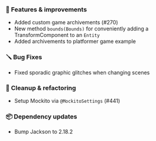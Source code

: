 ### 🚀 Features & improvements

- Added custom game archivements (#270)
- New method `bounds(Bounds)` for conveniently adding a TransformComponent to an `Entity`
- Added archivements to platformer game example

### 🪛 Bug Fixes

- Fixed sporadic graphic glitches when changing scenes

### 🧽 Cleanup & refactoring

- Setup Mockito via `@MockitoSettings` (#441)

### 📦 Dependency updates

- Bump Jackson to 2.18.2